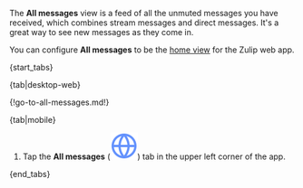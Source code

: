 The **All messages** view is a feed of all the unmuted messages you have
received, which combines stream messages and direct messages. It's a great way
to see new messages as they come in.

You can configure **All messages** to be the [home
view](/help/configure-home-view#configure-home-view) for the Zulip web app.

{start_tabs}

{tab|desktop-web}

{!go-to-all-messages.md!}

{tab|mobile}

1. Tap the **All messages**
   (<img src="/static/images/help/mobile-globe-icon.svg" alt="globe" class="mobile-icon"/>)
   tab in the upper left corner of the app.

{end_tabs}

